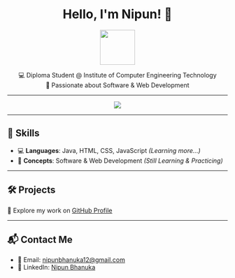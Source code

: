 <h1 align="center">Hello, I'm Nipun! 👋</h1>

<p align="center">
  <img src="https://media.giphy.com/media/hvRJCLFzcasrR4ia7z/giphy.gif" width="80"/>
</p>

<p align="center">
  💻 Diploma Student @ Institute of Computer Engineering Technology <br>
  🚀 Passionate about Software & Web Development
</p>

---

<p align="center">
  <img src="https://readme-typing-svg.herokuapp.com?font=Fira+Code&size=24&duration=3000&pause=1000&color=F70000&center=true&vCenter=true&width=435&lines=Aspiring+Software+Engineer;QA+Automation+Learner;Loves+Java+and+Web+Development;Building+Projects+Every+Day!">
</p>

---

## 🚀 Skills

- 💻 **Languages**: Java, HTML, CSS, JavaScript *(Learning more...)*
- 🧠 **Concepts**: Software & Web Development *(Still Learning & Practicing)*

---

## 🛠️ Projects

🔗 Explore my work on [GitHub Profile](https://github.com/nipun-bhanuka)

---

## 📬 Contact Me

- 📧 Email: [nipunbhanuka12@gmail.com](mailto:nipunbhanuka12@gmail.com)
- 💼 LinkedIn: [Nipun Bhanuka](https://www.linkedin.com/in/nipun-bhanuka-359187364)


